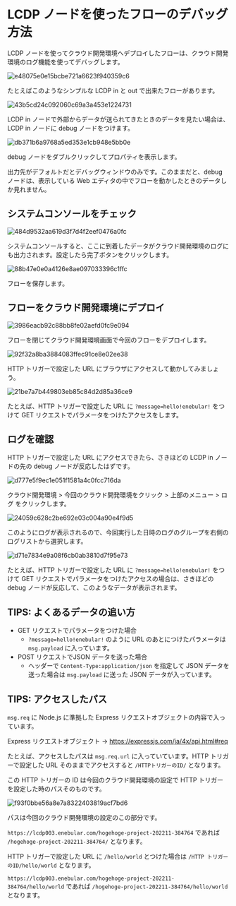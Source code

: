 # LCDP ノードを使ったフローのデバッグ方法

LCDP ノードを使ってクラウド開発環境へデプロイしたフローは、クラウド開発環境のログ機能を使ってデバッグします。

![e48075e0e15bcbe721a6623f940359c6](https://i.gyazo.com/e48075e0e15bcbe721a6623f940359c6.png)

たとえばこのようなシンプルな LCDP in と out で出来たフローがあります。

![43b5cd24c092060c69a3a453e1224731](https://i.gyazo.com/43b5cd24c092060c69a3a453e1224731.png)

LCDP in ノードで外部からデータが送られてきたときのデータを見たい場合は、LCDP in ノードに debug ノードをつけます。

![db371b6a9768a5ed353e1cb948e5bb0e](https://i.gyazo.com/db371b6a9768a5ed353e1cb948e5bb0e.png)

debug ノードをダブルクリックしてプロパティを表示します。

出力先がデフォルトだとデバッグウィンドウのみです。このままだと、debug ノードは、表示している Web エディタの中でフローを動かしたときのデータしか見れません。

## システムコンソールをチェック

![484d9532aa619d3f7d4f2eef0476a0fc](https://i.gyazo.com/484d9532aa619d3f7d4f2eef0476a0fc.png)

システムコンソールすると、ここに到着したデータがクラウド開発環境のログにも出力されます。設定したら完了ボタンをクリックします。

![88b47e0e0a4126e8ae097033396c1ffc](https://i.gyazo.com/88b47e0e0a4126e8ae097033396c1ffc.png)

フローを保存します。

## フローをクラウド開発環境にデプロイ

![3986eacb92c88bb8fe02aefd0fc9e094](https://i.gyazo.com/3986eacb92c88bb8fe02aefd0fc9e094.png)

フローを閉じてクラウド開発環境画面で今回のフローをデプロイします。

![92f32a8ba3884083ffec91ce8e02ee38](https://i.gyazo.com/92f32a8ba3884083ffec91ce8e02ee38.png)

HTTP トリガーで設定した URL にブラウザにアクセスして動かしてみましょう。

![21be7a7b449803eb85c84d2d85a36ce9](https://i.gyazo.com/21be7a7b449803eb85c84d2d85a36ce9.png)

たとえば、HTTP トリガーで設定した URL に `?message=hello!enebular!` をつけて GET リクエストでパラメータをつけたアクセスをします。

## ログを確認

HTTP トリガーで設定した URL にアクセスできたら、さきほどの LCDP in ノードの先の debug ノードが反応したはずです。

![d777e5f9ec1e051f1581a4c0fcc716da](https://i.gyazo.com/d777e5f9ec1e051f1581a4c0fcc716da.png)

クラウド開発環境 > 今回のクラウド開発環境をクリック > 上部のメニュー > ログ をクリックします。

![24059c628c2be692e03c004a90e4f9d5](https://i.gyazo.com/24059c628c2be692e03c004a90e4f9d5.png)

このようにログが表示されるので、今回実行した日時のログのグループを右側のログリストから選択します。

![d71e7834e9a08f6cb0ab3810d7f95e73](https://i.gyazo.com/d71e7834e9a08f6cb0ab3810d7f95e73.png)

たとえば、HTTP トリガーで設定した URL に `?message=hello!enebular!` をつけて GET リクエストでパラメータをつけたアクセスの場合は、さきほどの debug ノードが反応して、このようなデータが表示されます。

## TIPS: よくあるデータの追い方

- GET リクエストでパラメータをつけた場合
  - `?message=hello!enebular!` のように URL のあとにつけたパラメータは `msg.payload` に入っています。
- POST リクエストでJSON データを送った場合
  - ヘッダーで `Content-Type:application/json` を指定して JSON データを送った場合は `msg.payload` に送った JSON データが入っています。

## TIPS: アクセスしたパス

`msg.req` に Node.js に準拠した Express リクエストオブジェクトの内容で入っています。

Express リクエストオブジェクト → https://expressjs.com/ja/4x/api.html#req 

たとえば、アクセスしたパスは `msg.req.url` に入っていています。HTTP トリガーで設定した URL そのままでアクセスすると `/HTTPトリガーのID/` となります。

この HTTP トリガーの ID は今回のクラウド開発環境の設定で HTTP トリガーを設定した時のパスそのものです。

![f93f0bbe56a8e7a8322403819acf7bd6](https://i.gyazo.com/f93f0bbe56a8e7a8322403819acf7bd6.png)

パスは今回のクラウド開発環境の設定のこの部分です。

`https://lcdp003.enebular.com/hogehoge-project-202211-384764` であれば `/hogehoge-project-202211-384764/` となります。

HTTP トリガーで設定した URL に `/hello/world` とつけた場合は `/HTTP トリガーのID/hello/world` となります。

`https://lcdp003.enebular.com/hogehoge-project-202211-384764/hello/world` であれば `/hogehoge-project-202211-384764/hello/world` となります。